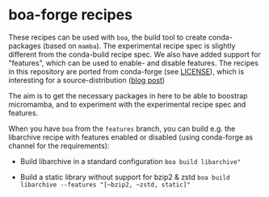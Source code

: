 # boa-forge recipes

These recipes can be used with `boa`, the build tool to create conda-packages (based on `mamba`).
The experimental recipe spec is slightly different from the conda-build recipe spec. We also have added support for "features", which can be used to enable- and disable features. 
The recipes in this repository are ported from conda-forge (see [LICENSE](LICENSE)), which is interesting for a source-distribution ([blog post](https://wolfv.github.io/posts/2020/09/20/boa-and-conda-source-distributions.html))

The aim is to get the necessary packages in here to be able to boostrap micromamba, and to experiment with the experimental recipe spec and features.

When you have `boa` from the `features` branch, you can build e.g. the libarchive recipe with features enabled or disabled (using conda-forge as channel for the requirements):

- Build libarchive in a standard configuration
  `boa build libarchive"`

- Build a static library without support for bzip2 & zstd
  `boa build libarchive --features "[~bzip2, ~zstd, static]"`